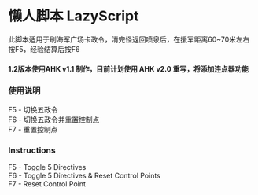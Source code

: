 # 懒人脚本 LazyScript

此脚本适用于刷海军广场卡政令，清完怪返回喷泉后，在援军距离60~70米左右按F5，经验结算后按F6  
#### 1.2版本使用AHK v1.1 制作，目前计划使用 AHK v2.0 重写，将添加连点器功能  

### 使用说明  
F5 - 切换五政令  
F6 - 切换五政令并重置控制点  
F7 - 重置控制点  
  
### Instructions  
F5 - Toggle 5 Directives  
F6 - Toggle 5 Directives & Reset Control Points  
F7 - Reset Control Point  
